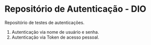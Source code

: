 # Repositório de Autenticação - DIO
Repositório de testes de autenticações.

1. Autenticação via nome de usuário e senha.
2. Autenticação via Token de acesso pessoal.
